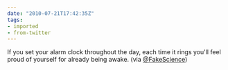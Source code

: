 ```yaml
---
date: "2010-07-21T17:42:35Z"
tags:
- imported
- from-twitter
---
```

If you set your alarm clock throughout the day, each time it rings you'll feel proud of yourself for already being awake. \(via [@FakeScience](/twitter/#/FakeScience)\)
